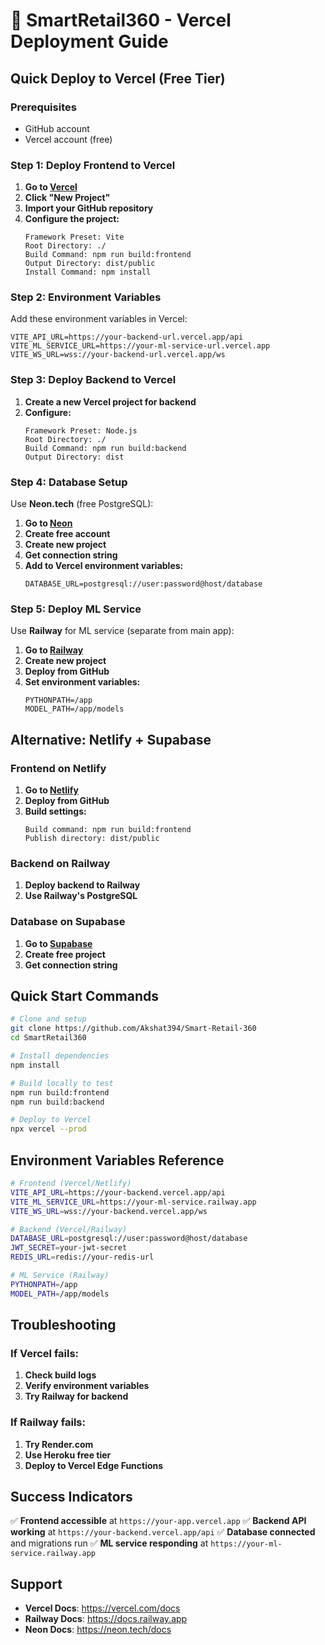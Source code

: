 # 🚀 SmartRetail360 - Vercel Deployment Guide

## Quick Deploy to Vercel (Free Tier)

### Prerequisites
- GitHub account
- Vercel account (free)

### Step 1: Deploy Frontend to Vercel

1. **Go to [Vercel](https://vercel.com)**
2. **Click "New Project"**
3. **Import your GitHub repository**
4. **Configure the project:**
   ```
   Framework Preset: Vite
   Root Directory: ./
   Build Command: npm run build:frontend
   Output Directory: dist/public
   Install Command: npm install
   ```

### Step 2: Environment Variables

Add these environment variables in Vercel:

```
VITE_API_URL=https://your-backend-url.vercel.app/api
VITE_ML_SERVICE_URL=https://your-ml-service-url.vercel.app
VITE_WS_URL=wss://your-backend-url.vercel.app/ws
```

### Step 3: Deploy Backend to Vercel

1. **Create a new Vercel project for backend**
2. **Configure:**
   ```
   Framework Preset: Node.js
   Root Directory: ./
   Build Command: npm run build:backend
   Output Directory: dist
   ```

### Step 4: Database Setup

Use **Neon.tech** (free PostgreSQL):

1. **Go to [Neon](https://neon.tech)**
2. **Create free account**
3. **Create new project**
4. **Get connection string**
5. **Add to Vercel environment variables:**
   ```
   DATABASE_URL=postgresql://user:password@host/database
   ```

### Step 5: Deploy ML Service

Use **Railway** for ML service (separate from main app):

1. **Go to [Railway](https://railway.app)**
2. **Create new project**
3. **Deploy from GitHub**
4. **Set environment variables:**
   ```
   PYTHONPATH=/app
   MODEL_PATH=/app/models
   ```

## Alternative: Netlify + Supabase

### Frontend on Netlify
1. **Go to [Netlify](https://netlify.com)**
2. **Deploy from GitHub**
3. **Build settings:**
   ```
   Build command: npm run build:frontend
   Publish directory: dist/public
   ```

### Backend on Railway
1. **Deploy backend to Railway**
2. **Use Railway's PostgreSQL**

### Database on Supabase
1. **Go to [Supabase](https://supabase.com)**
2. **Create free project**
3. **Get connection string**

## Quick Start Commands

```bash
# Clone and setup
git clone https://github.com/Akshat394/Smart-Retail-360
cd SmartRetail360

# Install dependencies
npm install

# Build locally to test
npm run build:frontend
npm run build:backend

# Deploy to Vercel
npx vercel --prod
```

## Environment Variables Reference

```bash
# Frontend (Vercel/Netlify)
VITE_API_URL=https://your-backend.vercel.app/api
VITE_ML_SERVICE_URL=https://your-ml-service.railway.app
VITE_WS_URL=wss://your-backend.vercel.app/ws

# Backend (Vercel/Railway)
DATABASE_URL=postgresql://user:password@host/database
JWT_SECRET=your-jwt-secret
REDIS_URL=redis://your-redis-url

# ML Service (Railway)
PYTHONPATH=/app
MODEL_PATH=/app/models
```

## Troubleshooting

### If Vercel fails:
1. **Check build logs**
2. **Verify environment variables**
3. **Try Railway for backend**

### If Railway fails:
1. **Try Render.com**
2. **Use Heroku free tier**
3. **Deploy to Vercel Edge Functions**

## Success Indicators

✅ **Frontend accessible** at `https://your-app.vercel.app`
✅ **Backend API working** at `https://your-backend.vercel.app/api`
✅ **Database connected** and migrations run
✅ **ML service responding** at `https://your-ml-service.railway.app`

## Support

- **Vercel Docs**: https://vercel.com/docs
- **Railway Docs**: https://docs.railway.app
- **Neon Docs**: https://neon.tech/docs 